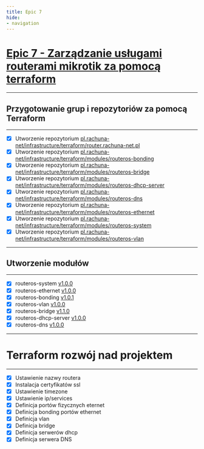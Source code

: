 ```yaml
---
title: Epic 7
hide:
- navigation
---
```

# [Epic 7 - Zarządzanie usługami routerami mikrotik za pomocą terraform](https://gitlab.com/groups/pl.rachuna-net/-/milestones/7)

---
## Przygotowanie grup i repozytoriów za pomocą Terraform
---
- [x] Utworzenie repozytorium [pl.rachuna-net/infrastructure/terraform/router.rachuna-net.pl](https://gitlab.com/pl.rachuna-net/infrastructure/terraform/gitlab/-/issues/55)
- [x] Utworzenie repozytorium [pl.rachuna-net/infrastructure/terraform/modules/routeros-bonding](https://gitlab.com/pl.rachuna-net/infrastructure/terraform/gitlab/-/issues/55)
- [x] Utworzenie repozytorium [pl.rachuna-net/infrastructure/terraform/modules/routeros-bridge](https://gitlab.com/pl.rachuna-net/infrastructure/terraform/gitlab/-/issues/55)
- [x] Utworzenie repozytorium [pl.rachuna-net/infrastructure/terraform/modules/routeros-dhcp-server](https://gitlab.com/pl.rachuna-net/infrastructure/terraform/gitlab/-/issues/55)
- [x] Utworzenie repozytorium [pl.rachuna-net/infrastructure/terraform/modules/routeros-dns](https://gitlab.com/pl.rachuna-net/infrastructure/terraform/gitlab/-/issues/55)
- [x] Utworzenie repozytorium [pl.rachuna-net/infrastructure/terraform/modules/routeros-ethernet](https://gitlab.com/pl.rachuna-net/infrastructure/terraform/gitlab/-/issues/55)
- [x] Utworzenie repozytorium [pl.rachuna-net/infrastructure/terraform/modules/routeros-system](https://gitlab.com/pl.rachuna-net/infrastructure/terraform/gitlab/-/issues/55)
- [x] Utworzenie repozytorium [pl.rachuna-net/infrastructure/terraform/modules/routeros-vlan](https://gitlab.com/pl.rachuna-net/infrastructure/terraform/gitlab/-/issues/55)

---
## Utworzenie modułów
---
- [x] routeros-system [v1.0.0](https://gitlab.com/pl.rachuna-net/infrastructure/terraform/modules/routeros-system/-/releases/v1.0.0)
- [x] routeros-ethernet [v1.0.0](https://gitlab.com/pl.rachuna-net/infrastructure/terraform/modules/routeros-ethernet/-/releases/v1.0.0)
- [x] routeros-bonding [v1.0.1](https://gitlab.com/pl.rachuna-net/infrastructure/terraform/modules/routeros-bonding/-/releases/v1.0.1)
- [x] routeros-vlan [v1.0.0](https://gitlab.com/pl.rachuna-net/infrastructure/terraform/modules/routeros-vlan/-/releases/v1.0.0)
- [x] routeros-bridge [v1.1.0](https://gitlab.com/pl.rachuna-net/infrastructure/terraform/modules/routeros-bridge/-/releases/v1.1.0)
- [x] routeros-dhcp-server [v1.0.0](https://gitlab.com/pl.rachuna-net/infrastructure/terraform/modules/routeros-dhcp-server/-/releases/v1.0.0)
- [x] routeros-dns [v1.0.0](https://gitlab.com/pl.rachuna-net/infrastructure/terraform/modules/routeros-dhcp-server/-/releases/v1.0.0)

---
# Terraform rozwój nad projektem
---
- [x] Ustawienie nazwy routera
- [x] Instalacja certyfikatów ssl
- [x] Ustawienie timezone 
- [x] Ustawienie ip/services
- [x] Definicja portów fizycznych eternet
- [x] Definicja bonding portów ethernet
- [x] Definicja vlan
- [x] Definicja bridge
- [x] Definicja serwerów dhcp
- [x] Definicja serwera DNS